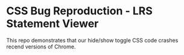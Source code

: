# CSS Bug Reproduction - LRS Statement Viewer

This repo demonstrates that our hide/show toggle CSS code crashes recend versions of Chrome.
